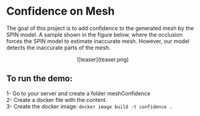 # Confidence on Mesh
The goal of this project is to add confidence to the generated mesh by the SPIN model. A sample shown in the figure below, where the occlusion forces the SPIN model to estimate inaccurate mesh. However, our model detects the inaccurate parts of the mesh.
<p align="center">
![teaser](teaser.png)
</p>

## To run the demo:
1-	Go to your server and create a folder meshConfidence  
2-	Create a docker file with the content.  
3-	Create the docker image: ```docker image build -t confidence .```  
